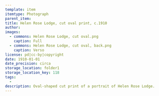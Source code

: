 ```yaml
---
template: item
itemtype: Photograph
parent_item: 
title: Helen Rose Lodge, cut oval print, c.1910
author: 
images:
  - commons: Helen Rose Lodge, cut oval.png
    caption: Full
  - commons: Helen Rose Lodge, cut oval, back.png
    caption: Verso
license: pd|cc-by|copyright
date: 1910-01-01
date_precision: circa
storage_location: folder1
storage_location_key: 118
tags:
  - 
description: Oval-shaped cut print of a portrait of Helen Rose Lodge.
---
```

